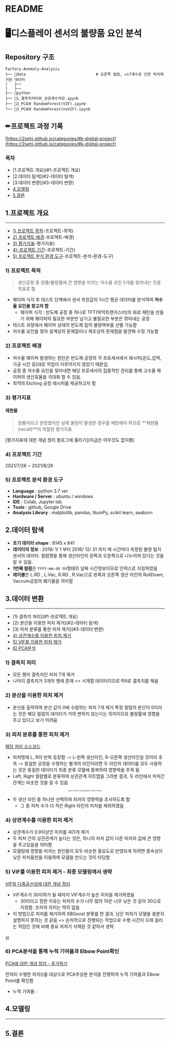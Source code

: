 # README
# 🖥디스플레이 센서의 불량품 요인 분석

## Repository 구조
```
Factory-Anomaly-Analysis
├── 📁data 								# 오른쪽 컬럼, vif계수로 인한 피처제거된 데이터
|	├── 
|	├── 
├── 📁python                     
├── 📃1_결측치처리와_상관계수저장.ipynb
├── 📃2_PCA와 RandomForest(VIF).ipynb
└── 📃3_PCA와 RandomForest(noVIF).ipynb
```



## ✏프로젝트 과정 기록

[https://2sehi.github.io/categories/#k-digital-project](https://2sehi.github.io/categories/#k-digital-project)



### 목차

- [1.프로젝트 개요](#1-프로젝트 개요)
- [2.데이터 탐색](#2-데이터 탐색)
- [3.데이터 변환](#3-데이터 변환)
- [4.모델링](#4-모델링)
- [5.결론](#5-결론)



## 1.프로젝트 개요
---

- [1) 프로젝트 목적](#1)-프로젝트-목적)
- [2) 프로젝트 배경](#2)-프로젝트-배경)
- [3) 평가지표](#3)-평가지표)
- [4)-프로젝트 기간](#4)-프로젝트-기간)
- [5) 프로젝트 분석 환경 도구](#5)-프로젝트-분석-환경-도구)


### 1) 프로젝트 목적



> 생산공정 중 양품/불량품에 큰 영향을 미치는 저수율 요인 5개를 찾아내는 것을 목표로 함



- 웨이퍼 식각 후 테스트 단계에서 센서 측정값의 1시간 평균 데이터를 분석하여 **저수율 요인을 찾고자 함** 
  - 웨이퍼 식각 : 반도체 공정 중 하나로 TFT(박막트랜지스터)의 회로 패턴을 만들기 위해 웨이퍼의 필요한 부분만 남기고 불필요한 부분은 깎아내는 공정
- 테스트 과정에서 웨이퍼 상태의 반도체 칩의 불량여부를 선별 가능함 
- 저수율 요인을 찾아 설계상의 문제점이나 제조상의 문제점을 발견해 수정 가능함



### 2) 프로젝트 배경

- 저수율 웨이퍼 발생하는 원인은  반도체 공정의 각 프로세서에서 레시피(온도,압력,가공 시간 등)대로 작업이 이루어지지 않았기 때문임.
- 공정 중 저수율 요인을 찾아내면 해당 프로세서의 집중적인 관리를 통해 고수율 웨이퍼의 생산효율을 극대화 할 수 있음. 
- 최적의 Etching 공정 레시피를 제공하고자 함



### 3) 평가지표

#### 재현율

> 양품이라고 판정했지만 실제 불량이 발생한 경우를 예방해야 하므로 **재현율(recall)**이 적절한 평가지표



[평가지표에 대한 개념 정리 블로그에 올리기](지금은 아무것도 없지롱)



### 4) 프로젝트 기간 

2021/7/26 ~ 2021/8/26



### 5) 프로젝트 분석 환경 도구

- **Language** : python 3.7 ver
- **Hardware / Server** : ubuntu / windows
- **IDE** : Colab, Jupyter lab
- **Tools** : github, Google Drive
- **Analysis Library** : matplotlib, pandas, NumPy, scikit learn, seaborn



## 2.데이터 탐색

- **초기 데이터 shape** : 8145 x 841 
- **데이터의 정보** :  2016/ 1/ 1 부터  2016/ 12/ 31 까지 매 시간마다 측정된 불량 탐지 센서의 데이터. 
  컬럼명을 통해 생산라인이 왼쪽과 오른쪽으로 나누어져 있다는 것을 알 수 있음.
- **1번째 컬럼**은 `YYYY-mm-dd hh`형태의 날짜 시간정보이므로 인덱스로 지정하였음
- **레이블**은 L.RD , L.Vac, R.RD , R.Vac으로 왼쪽과 오른쪽 생산 라인의 RollDown, Vaccum공정의 폐기율을 의미함



## 3.데이터 변환

---

- [1) 결측치 처리](#1-프로젝트 개요)
- [2) 분산을 이용한 피처 제거](#2-데이터 탐색)
- [3) 피처 분류를 통한 피처 제거](#3-데이터 변환)
- [4) 상관계수를 이용한 피처 제거](#4-모델링)
- [5) VIF를 이용한 피처 제거](#5-결론)
- [6) PCA분석](#6-느낀점)



### 1) 결측치 처리

- 모든 행이 결측치인 피처 7개 제거
- 나머지 결측치가 3개의 행에 존재 => 시계열 데이터이므로 ffill로 결측치를 채움



### 2) 분산을 이용한 피처 제거

- 분산을 출력하여 분산 값이 0에 수렴하는 피처 7개 제거
  특정 컬럼의 분산이 0이라는 것은 해당 컬럼의 데이터가 거의 변하지 않는다는 의미이므로 불량률에 영향을 주고 있다고 보기 어려움



### 3) 피처 분류를 통한 피처 제거

[해당 처리 소스코드]()

- 피처명에 L, R이 반복 등장함 -> L-왼쪽 생산라인, R-오른쪽 생산라인일 것이라 추측 -> 동일한 공정을 수행하는 별개의 라인이라면 두 라인의 데이터를 모두 사용하는 것은 동일한 데이터가 최종 분류 모델에 중복하여 영향력을 주게 됨
- Left, Right 컬럼별로 분류하여 상관관계 히트맵을 그려본 결과, 두 라인에서 피처간 관계는 비슷한 것을 알 수 있음

<div style="text-align:center"><img src="./docs/images/Left_Columns_Heatmap.png" alt="Left_Columns_Heatmap" style="zoom:30%;" /><img src="./docs/images/Right_Columns_Heatmap.png" alt="Right_Columns_Heatmap" style="zoom: 30%;" />
</div>



- 두 생산 라인 중 하나만 선택하여 피처의 영향력을 조사하도록 함
  - 그 중 피처 수가 더 적은 Right 라인의 피처를 제외하였음



### 4) 상관계수를 이용한 피처 제거

- 상관계수가 0.9이상인 피처를 401개 제거
- 두 피처 간의 상관관계가 높다는 것은, 하나의 피처 값이 다른 피처의 값에 큰 영향을 주고있음을 의미함
- 모델링에 영향을 미치는 원인들이 모두 비슷한 중요도로 반영되게 하려면 종속성이 낮은 피처들만을 이용하여 모델을 만드는 것이 타당함



### 5) VIF를 이용한 피처 제거 - 최종 모델링에서 생략

[VIF와 다중공선성에 대한 개념 정리](https://2sehi.github.io/machine%20learning/15_MachineLearning/)

- VIF계수가 30이하가 될 때까지 VIF계수가 높은 피처을 제거하였음
  - 30이라고 정한 이유는 피처의 수가 너무 많아 10은 너무 낮은 것 같아 30으로 지정함. 숫자의 의미는 딱히 없음
- 이 방법으로 피처를 제거하여 XBGoost 분류를 한 결과, 남은 피처가 모델을 충분히 설명하지 못하는 것 같음 
  => 순차적으로 진행되는 작업으로 수행 시간이 오래 걸리는 작업인 것에 비해 중요 피처가 삭제된 것 같아서 생략

[ㅂ]()

[ㅁㅁ]: www.naver.com	"ㄴㅇ"



### 6) PCA분석을 통해 누적 기여율과 Elbow Point확인

[해당 처리 소스코드 - 추가]: ㅇㄹㅇㄴㄹ

[PCA에 대한 개념 정리 - 추가하기]()

전처리 수행한 피처()를 대상으로 PCA주성분 분석을 진행하여 누적 기여율과 Elbow Point를 확인함

- 누적 기여율 : 



## 4.모델링

---

## 5.결론



## 
